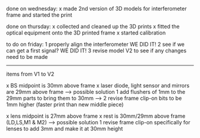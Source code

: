 done on wednesday:
x made 2nd version of 3D models for interferometer frame and started the print

done on thursday:
x collected and cleaned up the 3D prints
x fitted the optical equipment onto the 3D printed frame
x started calibration

to do on friday:
1 properly align the interferometer WE DID IT!
2 see if we can get a first signal? WE DID IT!
3 revise model V2 to see if any changes need to be made

--------------------------------------------------------------------------------
items from V1 to V2

x BS midpoint is 30mm above frame
x laser diode, light sensor and mirrors are 29mm above frame
--> possible solution 1 add flushers of 1mm to the 29mm parts to bring them to 30mm
-->                   2 revise frame clip-on bits to be 1mm higher (faster print than new middle piece)

x lens midpoint is 27mm above frame
x rest is 30mm/29mm above frame (LD,LS,M1 & M2)
--> possible solution 1 revise frame clip-on specifically for lenses to add 3mm and make it at 30mm height